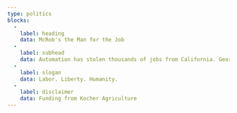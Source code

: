 ```yaml
---
type: politics
blocks:
  -
    label: heading
    data: McRob's the Man for the Job
  -
    label: subhead
    data: Automation has stolen thousands of jobs from California. George McRoberts is ready to stand up against Big Robotics. Vote McRoberts for mayor on October 12th.
  -
    label: slogan
    data: Labor. Liberty. Humanity.
  -
    label: disclaimer
    data: Funding from Kocher Agriculture
---
```


